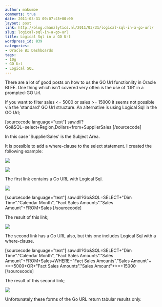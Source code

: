 ```yaml
---
author: makumbe
comments: true
date: 2011-03-31 09:07:45+00:00
layout: post
link: http://blog.daanalytics.nl/2011/03/31/logical-sql-in-a-go-url/
slug: logical-sql-in-a-go-url
title: Logical Sql in a GO Url
wordpress_id: 839
categories:
- Oracle BI Dashboards
tags:
- 10g
- GO Url
- Logical SQL
---
```


There are a lot of good posts on how to us the GO Url functionlity in Oracle BI EE. One thing which isn't covered very often is the use of 'OR' in a prompted-GO Url.

If you want to filter sales <= 5000 or sales >= 15000 it seems not possible via the 'standard' GO Url structure. An alternative is using Logical Sql in the GO Url;

[sourcecode language="text"]
saw.dll?Go&SQL=select+Region,Dollars+from+SupplierSales
[/sourcecode]

In this case 'SupplierSales' is the Subject Area.

It is possible to add a where-clause to the select statement. I created the following example:

[![](http://obibb.files.wordpress.com/2011/03/logical-sql-dashboard.png)](http://obibb.files.wordpress.com/2011/03/logical-sql-dashboard.png)

[![](http://obibb.files.wordpress.com/2011/03/logical-sql-edit-dashboard.png)](http://obibb.files.wordpress.com/2011/03/logical-sql-edit-dashboard.png)

The first link contains a Go URL with Logical Sql.

[![](http://obibb.files.wordpress.com/2011/03/link-properties.png?w=300)](http://obibb.files.wordpress.com/2011/03/link-properties.png)

[sourcecode language="text"]
saw.dll?Go&SQL=SELECT+"Dim Time"."Calendar Month", "Fact Sales Amounts"."Sales Amount"+FROM+Sales
[/sourcecode]

The result of this link;

[![](http://obibb.files.wordpress.com/2011/03/output-logical-sql.png?w=186)](http://obibb.files.wordpress.com/2011/03/output-logical-sql.png)

The second link has a Go URL also, but this one includes Logical Sql with a where-clause.

[sourcecode language="text"]
saw.dll?Go&SQL=SELECT+"Dim Time"."Calendar Month", "Fact Sales Amounts"."Sales Amount"+FROM+Sales+WHERE+"Fact Sales Amounts"."Sales Amount"+<=+5000+OR+"Fact Sales Amounts"."Sales Amount"+>=+15000
[/sourcecode]

The result of this second link;

[![](http://obibb.files.wordpress.com/2011/03/output-logical-sql-incl-where-clause.png)](http://obibb.files.wordpress.com/2011/03/output-logical-sql-incl-where-clause.png)

Unfortunately these forms of the Go URL return tabular results only.
